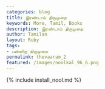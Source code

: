 ```yaml
---  
categories: blog  
title: இரண்டாம் திருமுறை
keywords: More, Tamil, Books  
description: இரண்டாம் திருமுறை
author: Tamilan  
layout: Ruby  
tags:     
- பன்னிரு திருமுறை
permalink: thevaaram_2  
featured: /images/noolkal_96_6.png  
---  
```

{% include install_nool.md %}  
